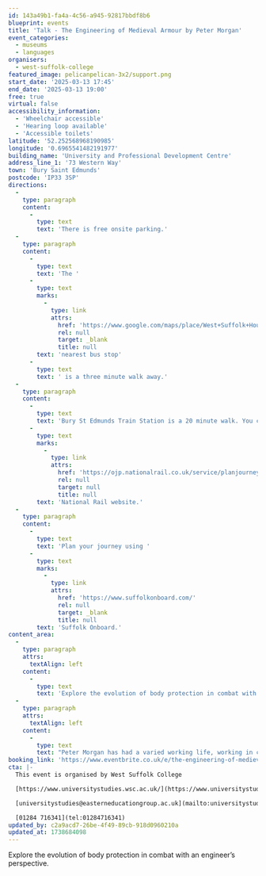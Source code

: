 ```yaml
---
id: 143a49b1-fa4a-4c56-a945-92817bbdf8b6
blueprint: events
title: 'Talk - The Engineering of Medieval Armour by Peter Morgan'
event_categories:
  - museums
  - languages
organisers:
  - west-suffolk-college
featured_image: pelicanpelican-3x2/support.png
start_date: '2025-03-13 17:45'
end_date: '2025-03-13 19:00'
free: true
virtual: false
accessibility_information:
  - 'Wheelchair accessible'
  - 'Hearing loop available'
  - 'Accessible toilets'
latitude: '52.252568968190985'
longitude: '0.6965541482191977'
building_name: 'University and Professional Development Centre'
address_line_1: '73 Western Way'
town: 'Bury Saint Edmunds'
postcode: 'IP33 3SP'
directions:
  -
    type: paragraph
    content:
      -
        type: text
        text: 'There is free onsite parking.'
  -
    type: paragraph
    content:
      -
        type: text
        text: 'The '
      -
        type: text
        marks:
          -
            type: link
            attrs:
              href: 'https://www.google.com/maps/place/West+Suffolk+House/@52.2521149,0.694227,17z/data=!4m23!1m16!4m15!1m6!1m2!1s0x47d84d6103f109c9:0xe301ad37bdd547cc!2sUniversity+and+Professional+Development+Centre,+Western+Way,+Bury+Saint+Edmunds!2m2!1d0.6965166!2d52.2524245!1m6!1m2!1s0x47d84c3d94cee917:0x8cf440ee7f085fb1!2sWest+Suffolk+House,+Bury+Saint+Edmunds+IP33+3SP!2m2!1d0.695897!2d52.25182!3e2!3m5!1s0x47d84c3d94cee917:0x8cf440ee7f085fb1!8m2!3d52.25182!4d0.695897!16s%2Fg%2F11g6wz28w2?entry=ttu&g_ep=EgoyMDI1MDEyOS4xIKXMDSoASAFQAw%3D%3D'
              rel: null
              target: _blank
              title: null
        text: 'nearest bus stop'
      -
        type: text
        text: ' is a three minute walk away.'
  -
    type: paragraph
    content:
      -
        type: text
        text: 'Bury St Edmunds Train Station is a 20 minute walk. You can check train times and service updates on the '
      -
        type: text
        marks:
          -
            type: link
            attrs:
              href: 'https://ojp.nationalrail.co.uk/service/planjourney/search'
              rel: null
              target: null
              title: null
        text: 'National Rail website.'
  -
    type: paragraph
    content:
      -
        type: text
        text: 'Plan your journey using '
      -
        type: text
        marks:
          -
            type: link
            attrs:
              href: 'https://www.suffolkonboard.com/'
              rel: null
              target: _blank
              title: null
        text: 'Suffolk Onboard.'
content_area:
  -
    type: paragraph
    attrs:
      textAlign: left
    content:
      -
        type: text
        text: 'Explore the evolution of body protection in combat with an engineer’s perspective. This talk delves into the ongoing arms race between weapons and armour, examining the engineering principles behind protective gear through the ages. From ancient times to the era of full plate armour and gunpowder, discover the fascinating materials and methods used'
  -
    type: paragraph
    attrs:
      textAlign: left
    content:
      -
        type: text
        text: "Peter Morgan has had a varied working life, working in construction and heavy goods before attending university to read manufacturing engineering as a mature student. The automotive manufacturing world beckoned. He left the real world and started in education, going from agricultural engineering to the more regular versions at various FE colleges in Norfolk and Suffolk, including West Suffolk College before moving on to UEA.\_"
booking_link: 'https://www.eventbrite.co.uk/e/the-engineering-of-medieval-armour-tickets-1022502511537?aff=odcleoeventsincollection&_gl=1*lgprle*_up*MQ..*_ga*MTExMTc1MTcxNi4xNzM4NjgzNDI5*_ga_TQVES5V6SH*MTczODY4MzQyOC4xLjAuMTczODY4MzQyOC4wLjAuMA..'
cta: |-
  This event is organised by West Suffolk College

  [https://www.universitystudies.wsc.ac.uk/](https://www.universitystudies.wsc.ac.uk/)

  [universitystudies@easterneducationgroup.ac.uk](mailto:universitystudies@easterneducationgroup.ac.uk)

  [01284 716341](tel:01284716341)
updated_by: c2a9acd7-26be-4f49-89cb-918d0960210a
updated_at: 1738684098
---
```

Explore the evolution of body protection in combat with an engineer’s perspective.